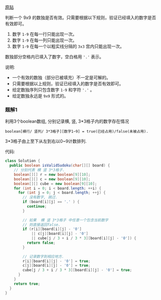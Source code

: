 [原贴](https://leetcode-cn.com/leetbook/read/top-interview-questions-easy/x2f9gg/)

判断一个 9x9 的数独是否有效。只需要根据以下规则，验证已经填入的数字是否有效即可。

1. 数字 `1-9` 在每一行只能出现一次。
2. 数字 `1-9` 在每一列只能出现一次。
3. 数字 `1-9` 在每一个以粗实线分隔的 `3x3` 宫内只能出现一次。

数独部分空格内已填入了数字，空白格用 `'.'` 表示。

说明:

+ 一个有效的数独（部分已被填充）不一定是可解的。
+ 只需要根据以上规则，验证已经填入的数字是否有效即可。
+ 给定数独序列只包含数字 `1-9` 和字符 `'.'` 。
+ 给定数独永远是 `9x9` 形式的。

### 题解1

利用3个boolean数组, 分别记录横, 竖, 3*3格子内的数字存在情况

```boolean[横行/ 竖列/ 3*3格子][数字1~9] = true(已经占用)/false(未被占用).```

3*3格子由上至下从左到右以0~9计数排列.

代码: 

``` java
class Solution {
  public boolean isValidSudoku(char[][] board) {
    // 分别代表 横 竖 3*3格子.
    boolean[][] r = new boolean[9][10];
    boolean[][] c = new boolean[9][10];
    boolean[][] cube = new boolean[9][10];
    for (int i = 0; i < board.length; ++i) {
      for (int j = 0; j < board.length; ++j) {
        // 没有数字, 跳过.
        if (board[i][j] == '.' ) {
          continue;
        }
        
        // 如果  横 竖 3*3格子 中任意一个包含当前数字
        // 则直接返回false.
        if (r[i][board[i][j] - '0']
            || c[j][board[i][j] - '0']
            || cube[j / 3 + i / 3 * 3][board[i][j] - '0']) {
          return false;
        }
        
        // 记录数字到相应地方.
        r[i][board[i][j] - '0'] = true;
        c[j][board[i][j] - '0'] = true;
        cube[j / 3 + i / 3 * 3][board[i][j] - '0'] = true;
      }
    }
    return true;
  }
}
```